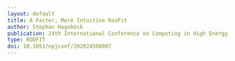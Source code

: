 ```yaml
---
layout: default
title: A Faster, More Intuitive RooFit
author: Stephan Hageböck
publication: 24th International Conference on Computing in High Energy and Nuclear Physics (CHEP 2019)
type: ROOFIT
doi: 10.1051/epjconf/202024506007
---
```

